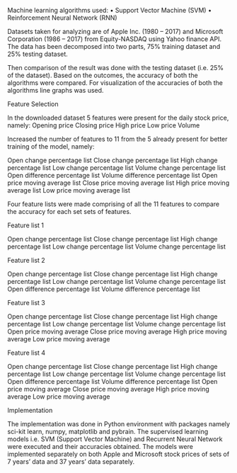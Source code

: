 Machine learning algorithms used:
•	Support Vector Machine (SVM)
•	Reinforcement Neural Network (RNN)

Datasets taken for analyzing are of Apple Inc. (1980 – 2017) and Microsoft Corporation (1986 – 2017) from Equity-NASDAQ using Yahoo finance API. The data has been decomposed into two parts, 75% training dataset and 25% testing dataset.

Then comparison of the result was done with the testing dataset (i.e. 25% of the dataset). Based on the outcomes, the accuracy of both the algorithms were compared. For visualization of the accuracies of both the algorithms line graphs was used.

Feature Selection

In the downloaded dataset 5 features were present for the daily stock price, namely:
Opening price
Closing price
High price
Low price
Volume


Increased the number of features to 11 from the 5 already present for better training of the model, namely:

Open change percentage list
Close change percentage list
High change percentage list
Low change percentage list
Volume change percentage list
Open difference percentage list
Volume difference percentage list
Open price moving average list
Close price moving average list
High price moving average list
Low price moving average list

Four feature lists were made comprising of all the 11 features to compare the accuracy for each set sets of features.

Feature list 1

Open change percentage list
Close change percentage list
High change percentage list
Low change percentage list
Volume change percentage list

Feature list 2

Open change percentage list
Close change percentage list
High change percentage list
Low change percentage list
Volume change percentage list
Open difference percentage list
Volume difference percentage list

Feature list 3

Open change percentage list
Close change percentage list
High change percentage list
Low change percentage list
Volume change percentage list
Open price moving average
Close price moving average
High price moving average
Low price moving average

Feature list 4

Open change percentage list
Close change percentage list
High change percentage list
Low change percentage list
Volume change percentage list
Open difference percentage list
Volume difference percentage list
Open price moving average
Close price moving average
High price moving average
Low price moving average

Implementation

The implementation was done in Python environment with packages namely sci-kit learn, numpy, matplotlib and pybrain. The supervised learning models i.e. SVM (Support Vector Machine) and Recurrent Neural Network were executed and their accuracies obtained.
The models were implemented separately on both Apple and Microsoft stock prices of sets of 7 years’ data and 37 years’ data separately. 
